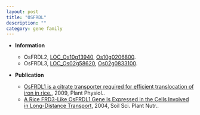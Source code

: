 ```yaml
---
layout: post
title: "OSFRDL"
description: ""
category: gene family
---
```


* **Information**  
    + OsFRDL2, [LOC_Os10g13940](http://rice.plantbiology.msu.edu/cgi-bin/ORF_infopage.cgi?orf=LOC_Os10g13940), [Os10g0206800](http://rapdb.dna.affrc.go.jp/viewer/gbrowse_details/irgsp1?name=Os10g0206800).
    + OsFRDL3, [LOC_Os02g58620](http://rice.plantbiology.msu.edu/cgi-bin/ORF_infopage.cgi?orf=LOC_Os02g58620), [Os02g0833100](http://rapdb.dna.affrc.go.jp/viewer/gbrowse_details/irgsp1?name=Os02g0833100).

* **Publication**  
    + [OsFRDL1 is a citrate transporter required for efficient translocation of iron in  rice.](http://www.ncbi.nlm.nih.gov/pubmed?term=OsFRDL1+is+a+citrate+transporter+required+for+efficient+translocation+of+iron+in++rice.%5BTitle%5D), 2009, Plant Physiol..
    + [A Rice FRD3-Like OsFRDL1 Gene Is Expressed in the Cells Involved in Long-Distance Transport](http://www.ncbi.nlm.nih.gov/pubmed?term=A+Rice+FRD3-Like+OsFRDL1+Gene+Is+Expressed+in+the+Cells+Involved+in+Long-Distance+Transport%5BTitle%5D), 2004, Soil Sci. Plant Nutr..


